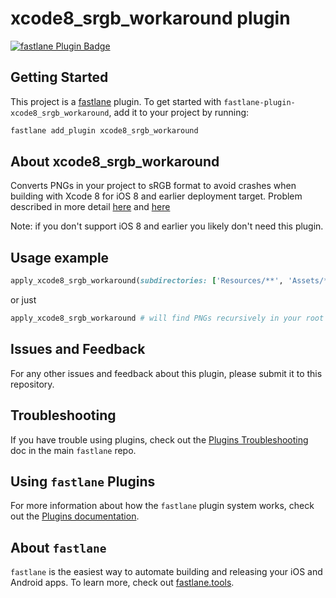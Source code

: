 # xcode8_srgb_workaround plugin

[![fastlane Plugin Badge](https://rawcdn.githack.com/fastlane/fastlane/master/fastlane/assets/plugin-badge.svg)](https://rubygems.org/gems/fastlane-plugin-xcode8_srgb_workaround)

## Getting Started

This project is a [fastlane](https://github.com/fastlane/fastlane) plugin. To get started with `fastlane-plugin-xcode8_srgb_workaround`, add it to your project by running:

```bash
fastlane add_plugin xcode8_srgb_workaround
```

## About xcode8_srgb_workaround

Converts PNGs in your project to sRGB format to avoid crashes when building with Xcode 8 for iOS 8 and earlier deployment target. Problem described in more detail [here](http://stackoverflow.com/questions/39404285/xcode-8-build-crash-on-ios-9-2-and-below) and [here](https://forums.developer.apple.com/thread/61643)

Note: if you don't support iOS 8 and earlier you likely don't need this plugin.

## Usage example

```ruby
apply_xcode8_srgb_workaround(subdirectories: ['Resources/**', 'Assets/**'])
```
or just
```ruby
apply_xcode8_srgb_workaround # will find PNGs recursively in your root directory
```

## Issues and Feedback

For any other issues and feedback about this plugin, please submit it to this repository.

## Troubleshooting

If you have trouble using plugins, check out the [Plugins Troubleshooting](https://github.com/fastlane/fastlane/blob/master/fastlane/docs/PluginsTroubleshooting.md) doc in the main `fastlane` repo.

## Using `fastlane` Plugins

For more information about how the `fastlane` plugin system works, check out the [Plugins documentation](https://github.com/fastlane/fastlane/blob/master/fastlane/docs/Plugins.md).

## About `fastlane`

`fastlane` is the easiest way to automate building and releasing your iOS and Android apps. To learn more, check out [fastlane.tools](https://fastlane.tools).
